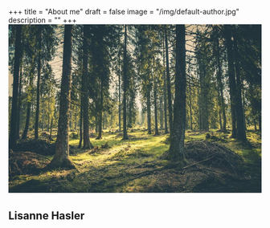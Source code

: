 +++
title = "About me"
draft = false
image = "/img/default-author.jpg"
description = ""
+++
![](pexels-jakkel-418831-1-1-.jpg)

## Lisanne Hasler